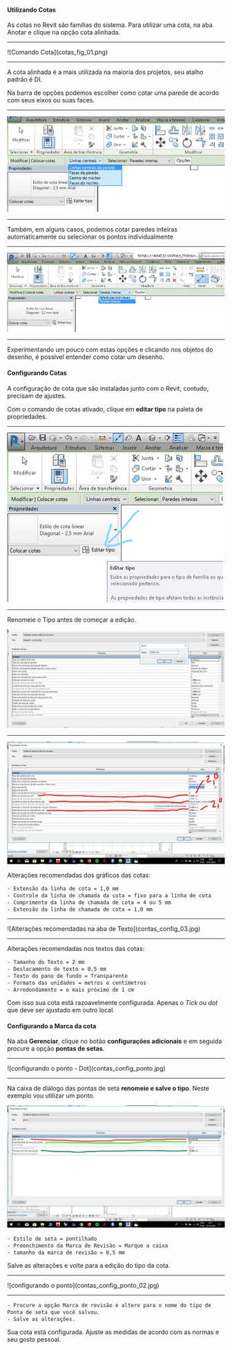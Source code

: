 #### Utilizando Cotas

As cotas no Revit são famílias do sistema.
Para utilizar uma cota, na aba Anotar e clique na opção cota alinhada.

<hr>
![Comando Cota](cotas_fig_01.png)
<hr>


A cota alinhada é a mais utilizada na maioria dos projetos, seu atalho padrão é DI.

Na barra de opções podemos escolher como cotar uma parede de acordo com seus eixos ou suas faces.

<hr>

![Barra de opções das cotas parte 1](cotas_fig_02.png)

<hr>

Também, em alguns casos, podemos cotar paredes inteiras automaticamente ou selecionar os pontos individualmente
<hr>

![Barras de opções das cotas parte 2](cotas_fig_03.png)

<hr>

Experimentando um pouco com estas opções e clicando nos objetos do desenho, é possível entender como cotar um desenho.

#### Configurando Cotas

A configuração de cota que são instaladas junto com o Revit, contudo, precisam de ajustes.

Com o comando de cotas ativado, clique em **editar tipo** na paleta de propriedades.

<hr>

![Abrindo o editor de tipos](cotasEditarTipo.jpg)

<hr>

Renomeie o Tipo antes de começar a edição.

![Renomeando](contas_config_01.png)

<hr>

![Alterações recomendadas na aba de gráficos](contas_config_02.jpg)


Alterações recomendadas dos gráficos das cotas:

    - Extensão da linha de cota = 1,0 mm
    - Controle da linha de chamada da cota = fixo para a linha de cota
    - Comprimento da linha de chamada de cota = 4 ou 5 mm
    - Extensão da linha de chamada de cota = 1,0 mm
<hr>
![Alterações recomendadas na aba de Texto](contas_config_03.jpg)
<hr>

Alterações recomendadas nos textos das cotas:

    - Tamanho do Texto = 2 mm
    - Deslocamento do texto = 0,5 mm
    - Texto do pano de fundo = Transparente
    - Formato das unidades = metros e centímetros
    - Arredondamento = o mais próximo de 1 cm


Com isso sua cota está razoavelmente configurada. Apenas o *Tick* ou *dot* que deve ser ajustado em outro local.

#### Configurando a Marca da cota

Na aba **Gerenciar**, clique no botão **configurações adicionais** e em seguida procure a opção **pontas de setas**.

<hr>
![configurando o ponto - Dot](contas_config_ponto.jpg)
<hr>

Na caixa de diálogo das pontas de seta **renomeie e salve o tipo**. Neste exemplo vou utilizar um ponto.

![configurando o ponto - Dot](contas_config_marca.jpg)

    - Estilo de seta = pontilhado
    - Preenchimento da Marca de Revisão = Marque a caixa
    - tamanho da marca de revisão = 0,5 mm

Salve as alterações e volte para a edição do tipo da cota.

<hr>
![configurando o ponto](contas_config_ponto_02.jpg)
<hr>

    - Procure a opção Marca de revisão e altere para o nome do tipo de Ponta de seta que você salvou.
    - Salve as alterações.

Sua cota está configurada. Ajuste as medidas de acordo com as normas e seu gosto pessoal.
